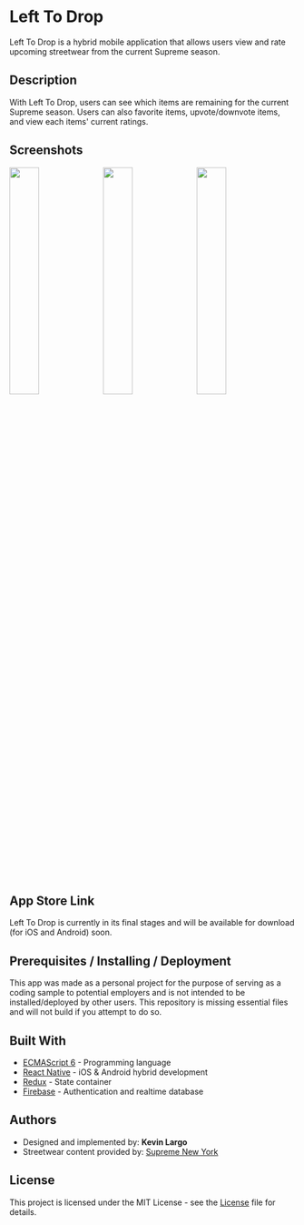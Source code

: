 # Left To Drop

Left To Drop is a hybrid mobile application that allows users view and rate upcoming streetwear from the current Supreme season.

## Description

With Left To Drop, users can see which items are remaining for the current Supreme season. Users can also favorite items, upvote/downvote items, and view each items' current ratings.

## Screenshots

<img src="https://krlargo.github.io/LeftToDrop/ItemList%20Screenshot.png" width="32%"> <img src="https://krlargo.github.io/LeftToDrop/Item%20Screenshot.png" width="32%"> <img src="https://krlargo.github.io/LeftToDrop/Favorites%20Screenshot.png" width="32%">

## App Store Link

Left To Drop is currently in its final stages and will be available for download (for iOS and Android) soon.

## Prerequisites / Installing / Deployment

This app was made as a personal project for the purpose of serving as a coding sample to potential employers and is not intended to be installed/deployed by other users. This
repository is missing essential files and will not build if you attempt to do so.

## Built With

* [ECMAScript 6](https://www.ecma-international.org/publications/standards/Ecma-262.htm) - Programming language
* [React Native](https://facebook.github.io/react-native/) - iOS & Android hybrid development
* [Redux](https://redux.js.org/) - State container
* [Firebase](https://firebase.google.com/) - Authentication and realtime database

## Authors

* Designed and implemented by: **Kevin Largo**
* Streetwear content provided by: [Supreme New York](http://www.supremenewyork.com/)

## License

This project is licensed under the MIT License - see the [License](License.txt) file for details.
